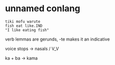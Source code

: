 # unnamed conlang

```
tiki mofu warute
fish eat like.IND
"I like eating fish"
```

verb lemmas are gerunds, -te makes it an indicative

voice stops -> nasals / V_V

ka + ba -> kama
